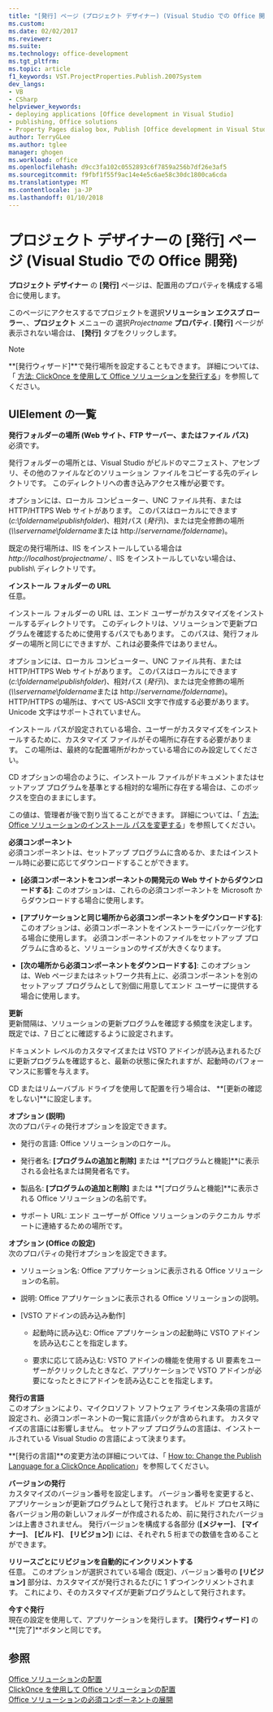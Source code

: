 ```yaml
---
title: "[発行] ページ (プロジェクト デザイナー) (Visual Studio での Office 開発) |Microsoft ドキュメント"
ms.custom: 
ms.date: 02/02/2017
ms.reviewer: 
ms.suite: 
ms.technology: office-development
ms.tgt_pltfrm: 
ms.topic: article
f1_keywords: VST.ProjectProperties.Publish.2007System
dev_langs:
- VB
- CSharp
helpviewer_keywords:
- deploying applications [Office development in Visual Studio]
- publishing, Office solutions
- Property Pages dialog box, Publish [Office development in Visual Studio]
author: TerryGLee
ms.author: tglee
manager: ghogen
ms.workload: office
ms.openlocfilehash: d9cc3fa102c0552893c6f7859a256b7df26e3af5
ms.sourcegitcommit: f9fbf1f55f9ac14e4e5c6ae58c30dc1800ca6cda
ms.translationtype: MT
ms.contentlocale: ja-JP
ms.lasthandoff: 01/10/2018
---
```

# <a name="publish-page-project-designer-office-development-in-visual-studio"></a>プロジェクト デザイナーの [発行] ページ (Visual Studio での Office 開発)
  **プロジェクト デザイナー** の **[発行]** ページは、配置用のプロパティを構成する場合に使用します。  
  
 このページにアクセスするでプロジェクトを選択**ソリューション エクスプ ローラー**、、**プロジェクト** メニューの 選択*Projectname* **プロパティ**. **[発行]** ページが表示されない場合は、 **[発行]** タブをクリックします。  
  
> [!NOTE]  
>  **[発行ウィザード]**で発行場所を設定することもできます。 詳細については、「 [方法: ClickOnce を使用して Office ソリューションを発行する](http://msdn.microsoft.com/en-us/2b6c247e-bc04-4ce4-bb64-c4e79bb3d5b8)」を参照してください。  
  
## <a name="uielement-list"></a>UIElement の一覧  
 **発行フォルダーの場所 (Web サイト、FTP サーバー、またはファイル パス)**  
 必須です。  
  
 発行フォルダーの場所とは、Visual Studio がビルドのマニフェスト、アセンブリ、その他のファイルなどのソリューション ファイルをコピーする先のディレクトリです。 このディレクトリへの書き込みアクセス権が必要です。  
  
 オプションには、ローカル コンピューター、UNC ファイル共有、または HTTP/HTTPS Web サイトがあります。 このパスはローカルにできます (*c:\foldername\publishfolder*)、相対パス (*発行\\*)、または完全修飾の場所 (*\\\servername\foldername*または http://*servername/foldername*)。  
  
 既定の発行場所は、IIS をインストールしている場合は *http://localhost/projectname/* 、IIS をインストールしていない場合は、publish\ ディレクトリです。  
  
 **インストール フォルダーの URL**  
 任意。  
  
 インストール フォルダーの URL は、エンド ユーザーがカスタマイズをインストールするディレクトリです。 このディレクトリは、ソリューションで更新プログラムを確認するために使用するパスでもあります。 このパスは、発行フォルダーの場所と同じにできますが、これは必要条件ではありません。  
  
 オプションには、ローカル コンピューター、UNC ファイル共有、または HTTP/HTTPS Web サイトがあります。 このパスはローカルにできます (*c:\foldername\publishfolder*)、相対パス (*発行\\*)、または完全修飾の場所 (*\\\servername\foldername*または http://*servername/foldername*)。 HTTP/HTTPS の場所は、すべて US-ASCII 文字で作成する必要があります。 Unicode 文字はサポートされていません。  
  
 インストール パスが設定されている場合、ユーザーがカスタマイズをインストールするために、カスタマイズ ファイルがその場所に存在する必要があります。 この場所は、最終的な配置場所がわかっている場合にのみ設定してください。  
  
 CD オプションの場合のように、インストール ファイルがドキュメントまたはセットアップ プログラムを基準とする相対的な場所に存在する場合は、このボックスを空白のままにします。  
  
 この値は、管理者が後で割り当てることができます。 詳細については、「 [方法: Office ソリューションのインストール パスを変更する](http://msdn.microsoft.com/en-us/d0eaa07b-2d72-4902-899f-2f9fb165b8fd)」を参照してください。  
  
 **必須コンポーネント**  
 必須コンポーネントは、セットアップ プログラムに含めるか、またはインストール時に必要に応じてダウンロードすることができます。  
  
-   **[必須コンポーネントをコンポーネントの開発元の Web サイトからダウンロードする]**: このオプションは、これらの必須コンポーネントを Microsoft からダウンロードする場合に使用します。  
  
-   **[アプリケーションと同じ場所から必須コンポーネントをダウンロードする]**: このオプションは、必須コンポーネントをインストーラーにパッケージ化する場合に使用します。 必須コンポーネントのファイルをセットアップ プログラムに含めると、ソリューションのサイズが大きくなります。  
  
-   **[次の場所から必須コンポーネントをダウンロードする]**: このオプションは、Web ページまたはネットワーク共有上に、必須コンポーネントを別のセットアップ プログラムとして別個に用意してエンド ユーザーに提供する場合に使用します。  
  
 **更新**  
 更新間隔は、ソリューションの更新プログラムを確認する頻度を決定します。 既定では、7 日ごとに確認するように設定されます。  
  
 ドキュメント レベルのカスタマイズまたは VSTO アドインが読み込まれるたびに更新プログラムを確認すると、最新の状態に保たれますが、起動時のパフォーマンスに影響を与えます。  
  
 CD またはリムーバブル ドライブを使用して配置を行う場合は、 **[更新の確認をしない]**に設定します。  
  
 **オプション (説明)**  
 次のプロパティの発行オプションを設定できます。  
  
-   発行の言語: Office ソリューションのロケール。  
  
-   発行者名: **[プログラムの追加と削除]** または **[プログラムと機能]**に表示される会社名または開発者名です。  
  
-   製品名: **[プログラムの追加と削除]** または **[プログラムと機能]**に表示される Office ソリューションの名前です。  
  
-   サポート URL: エンド ユーザーが Office ソリューションのテクニカル サポートに連絡するための場所です。  
  
 **オプション (Office の設定)**  
 次のプロパティの発行オプションを設定できます。  
  
-   ソリューション名: Office アプリケーションに表示される Office ソリューションの名前。  
  
-   説明: Office アプリケーションに表示される Office ソリューションの説明。  
  
-   [VSTO アドインの読み込み動作]  
  
    -   起動時に読み込む: Office アプリケーションの起動時に VSTO アドインを読み込むことを指定します。  
  
    -   要求に応じて読み込む: VSTO アドインの機能を使用する UI 要素をユーザーがクリックしたときなど、アプリケーションで VSTO アドインが必要になったときにアドインを読み込むことを指定します。  
  
 **発行の言語**  
 このオプションにより、マイクロソフト ソフトウェア ライセンス条項の言語が設定され、必須コンポーネントの一覧に言語パックが含められます。 カスタマイズの言語には影響しません。 セットアップ プログラムの言語は、インストールされている Visual Studio の言語によって決まります。  
  
 **[発行の言語]**の変更方法の詳細については、「 [How to: Change the Publish Language for a ClickOnce Application](/visualstudio/deployment/how-to-change-the-publish-language-for-a-clickonce-application)」を参照してください。  
  
 **バージョンの発行**  
 カスタマイズのバージョン番号を設定します。 バージョン番号を変更すると、アプリケーションが更新プログラムとして発行されます。 ビルド プロセス時に各バージョン用の新しいフォルダーが作成されるため、前に発行されたバージョンは上書きされません。 発行バージョンを構成する各部分 (**[メジャー]**、 **[マイナー]**、 **[ビルド]**、 **[リビジョン]**) には、それぞれ 5 桁までの数値を含めることができます。  
  
 **リリースごとにリビジョンを自動的にインクリメントする**  
 任意。 このオプションが選択されている場合 (既定)、バージョン番号の **[リビジョン]** 部分は、カスタマイズが発行されるたびに 1 ずつインクリメントされます。 これにより、そのカスタマイズが更新プログラムとして発行されます。  
  
 **今すぐ発行**  
 現在の設定を使用して、アプリケーションを発行します。 **[発行ウィザード]** の **[完了]**ボタンと同じです。  
  
## <a name="see-also"></a>参照  
 [Office ソリューションの配置](../vsto/deploying-an-office-solution.md)   
 [ClickOnce を使用して Office ソリューションの配置](../vsto/deploying-an-office-solution-by-using-clickonce.md)   
 [Office ソリューションの必須コンポーネントの展開](http://msdn.microsoft.com/en-us/9f672809-43a3-40a1-9057-397ce3b5126e)  
  
  